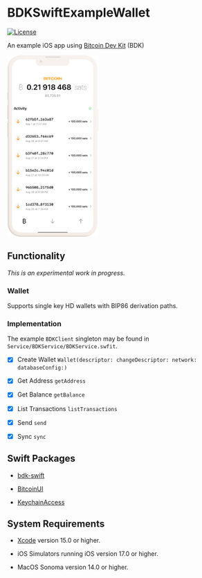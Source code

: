 # BDKSwiftExampleWallet

[![License](https://img.shields.io/badge/license-MIT%2FApache--2.0-blue.svg)](https://github.com/reez/BDKSwiftExampleWallet/blob/main/LICENSE)

An example iOS app using [Bitcoin Dev Kit](https://github.com/bitcoindevkit) (BDK)

<img src="Docs/bitcoin-screen.png" alt="Screenshot" width="210.5" height="420">

## Functionality

*This is an experimental work in progress.*

### Wallet

Supports single key HD wallets with BIP86 derivation paths. 

### Implementation

The example `BDKClient` singleton may be found in `Service/BDKService/BDKService.swfit`.

- [x] Create Wallet `Wallet(descriptor: changeDescriptor: network: databaseConfig:)`

- [x] Get Address `getAddress`

- [x] Get Balance `getBalance`

- [x] List Transactions `listTransactions`

- [x] Send `send`

- [x] Sync `sync`

## Swift Packages

- [bdk-swift](https://github.com/bitcoindevkit/bdk-swift)

- [BitcoinUI](https://github.com/reez/BitcoinUI)

- [KeychainAccess](https://github.com/kishikawakatsumi/KeychainAccess)

## System Requirements

- [Xcode](https://developer.apple.com/xcode/) version 15.0 or higher.

- iOS Simulators running iOS version 17.0 or higher.

- MacOS Sonoma version 14.0 or higher.
